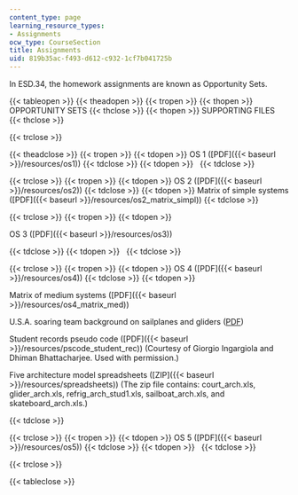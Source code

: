 ```yaml
---
content_type: page
learning_resource_types:
- Assignments
ocw_type: CourseSection
title: Assignments
uid: 819b35ac-f493-d612-c932-1cf7b041725b
---
```


In ESD.34, the homework assignments are known as Opportunity Sets.

{{< tableopen >}}
{{< theadopen >}}
{{< tropen >}}
{{< thopen >}}
OPPORTUNITY SETS
{{< thclose >}}
{{< thopen >}}
SUPPORTING FILES
{{< thclose >}}

{{< trclose >}}

{{< theadclose >}}
{{< tropen >}}
{{< tdopen >}}
OS 1 ([PDF]({{< baseurl >}}/resources/os1))
{{< tdclose >}}
{{< tdopen >}}
 
{{< tdclose >}}

{{< trclose >}}
{{< tropen >}}
{{< tdopen >}}
OS 2 ([PDF]({{< baseurl >}}/resources/os2))
{{< tdclose >}}
{{< tdopen >}}
Matrix of simple systems ([PDF]({{< baseurl >}}/resources/os2_matrix_simpl))
{{< tdclose >}}

{{< trclose >}}
{{< tropen >}}
{{< tdopen >}}


OS 3 ([PDF]({{< baseurl >}}/resources/os3))


{{< tdclose >}}
{{< tdopen >}}
 
{{< tdclose >}}

{{< trclose >}}
{{< tropen >}}
{{< tdopen >}}
OS 4 ([PDF]({{< baseurl >}}/resources/os4))
{{< tdclose >}}
{{< tdopen >}}


Matrix of medium systems ([PDF]({{< baseurl >}}/resources/os4_matrix_med))

U.S.A. soaring team background on sailplanes and gliders ([PDF](http://www.ussoaringteam.org/adobe%20pdf/pr%20pdf/BR%20Sailplanes%20V3%2004.pdf))

Student records pseudo code ([PDF]({{< baseurl >}}/resources/pscode_student_rec)) (Courtesy of Giorgio Ingargiola and Dhiman Bhattacharjee. Used with permission.)

Five architecture model spreadsheets ([ZIP]({{< baseurl >}}/resources/spreadsheets)) (The zip file contains: court\_arch.xls, glider\_arch.xls, refrig\_arch\_stud1.xls, sailboat\_arch.xls, and skateboard\_arch.xls.)


{{< tdclose >}}

{{< trclose >}}
{{< tropen >}}
{{< tdopen >}}
OS 5 ([PDF]({{< baseurl >}}/resources/os5))
{{< tdclose >}}
{{< tdopen >}}
 
{{< tdclose >}}

{{< trclose >}}

{{< tableclose >}}